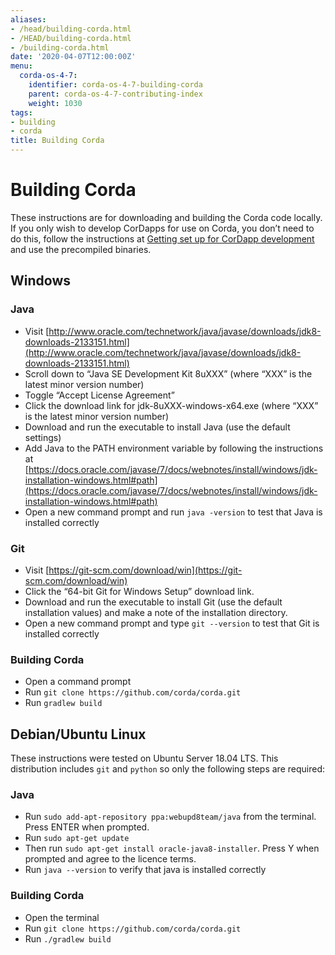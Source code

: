 ```yaml
---
aliases:
- /head/building-corda.html
- /HEAD/building-corda.html
- /building-corda.html
date: '2020-04-07T12:00:00Z'
menu:
  corda-os-4-7:
    identifier: corda-os-4-7-building-corda
    parent: corda-os-4-7-contributing-index
    weight: 1030
tags:
- building
- corda
title: Building Corda
---
```



# Building Corda

These instructions are for downloading and building the Corda code locally. If you only wish to develop CorDapps for
use on Corda, you don’t need to do this, follow the instructions at [Getting set up for CorDapp development](getting-set-up.md) and use the precompiled binaries.


## Windows


### Java


* Visit [http://www.oracle.com/technetwork/java/javase/downloads/jdk8-downloads-2133151.html](http://www.oracle.com/technetwork/java/javase/downloads/jdk8-downloads-2133151.html)
* Scroll down to “Java SE Development Kit 8uXXX” (where “XXX” is the latest minor version number)
* Toggle “Accept License Agreement”
* Click the download link for jdk-8uXXX-windows-x64.exe (where “XXX” is the latest minor version number)
* Download and run the executable to install Java (use the default settings)
* Add Java to the PATH environment variable by following the instructions at [https://docs.oracle.com/javase/7/docs/webnotes/install/windows/jdk-installation-windows.html#path](https://docs.oracle.com/javase/7/docs/webnotes/install/windows/jdk-installation-windows.html#path)
* Open a new command prompt and run `java -version` to test that Java is installed correctly


### Git


* Visit [https://git-scm.com/download/win](https://git-scm.com/download/win)
* Click the “64-bit Git for Windows Setup” download link.
* Download and run the executable to install Git (use the default installation values) and make a note of the installation directory.
* Open a new command prompt and type `git --version` to test that Git is installed correctly


### Building Corda


* Open a command prompt
* Run `git clone https://github.com/corda/corda.git`
* Run `gradlew build`


## Debian/Ubuntu Linux

These instructions were tested on Ubuntu Server 18.04 LTS. This distribution includes `git` and `python` so only the following steps are required:


### Java


* Run `sudo add-apt-repository ppa:webupd8team/java` from the terminal. Press ENTER when prompted.
* Run `sudo apt-get update`
* Then run `sudo apt-get install oracle-java8-installer`. Press Y when prompted and agree to the licence terms.
* Run `java --version` to verify that java is installed correctly


### Building Corda


* Open the terminal
* Run `git clone https://github.com/corda/corda.git`
* Run `./gradlew build`

